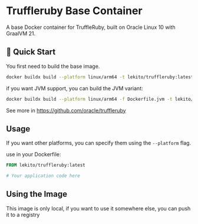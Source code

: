 # Truffleruby Base Container

A base Docker container for TruffleRuby, built on Oracle Linux 10 with GraalVM 21.

## 🚀 Quick Start

You first need to build the base image.

```bash
docker buildx build --platform linux/arm64 -t lekito/truffleruby:latest .
```

if you want JVM support, you can build the JVM variant:

```bash
docker buildx build --platform linux/arm64 -f Dockerfile.jvm -t lekito/truffleruby-jvm:latest .
```

See more in https://github.com/oracle/truffleruby

## Usage

If you want other platforms, you can specify them using the `--platform` flag.

use in your Dockerfile:

```dockerfile
FROM lekito/truffleruby:latest

# Your application code here
```

## Using the Image

This image is only local, if you want to use it somewhere else, you can push it to a registry